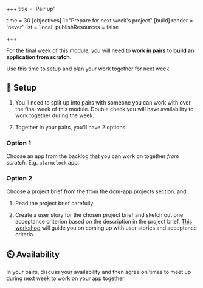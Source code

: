 +++
title = 'Pair up'

time = 30
[objectives]
1="Prepare for next week's project"
[build]
  render = 'never'
  list = 'local'
  publishResources = false

+++

For the final week of this module, you will need to **work in pairs** to **build an application from scratch**.

Use this time to setup and plan your work together for next week.

## 🧰 Setup

1. You'll need to split up into pairs with someone you can work with over the final week of this module. Double check you will have availability to work together during the week.

2. Together in your pairs, you'll have 2 options:

### Option 1

Choose an app from the backlog that you can work on together _from scratch_. E.g. `alarmclock` app.

### Option 2

Choose a project brief from the from the dom-app projects section.
and

1. Read the project brief carefully

2. Create a user story for the chosen project brief and sketch out one acceptance criterion based on the description in the project brief. [This workshop](https://github.com/CodeYourFuture/CYF-Workshops/tree/main/breakdown) will guide you on coming up with user stories and acceptance criteria.

## ⏲️ Availability

In your pairs, discuss your availability and then agree on times to meet up during next week to work on your app together.
